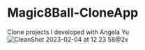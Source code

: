 # Magic8Ball-CloneApp
Clone projects I developed with Angela Yu
![CleanShot 2023-02-04 at 12 23 58@2x](https://user-images.githubusercontent.com/62521215/216759657-9d6a117b-1267-4f55-b1f2-423ed70fe09b.png)
